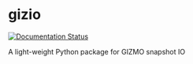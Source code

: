 # gizio
[![Documentation Status](https://readthedocs.org/projects/gizio/badge/?version=latest)](https://gizio.readthedocs.io/en/latest/?badge=latest)

A light-weight Python package for GIZMO snapshot IO
